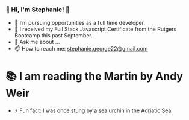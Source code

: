 ### 👋 Hi, I'm Stephanie! 👋

<!--
**stephgeorge22/stephgeorge22** is a ✨ _special_ ✨ repository because its `README.md` (this file) appears on your GitHub profile.

Here are some ideas to get you started:
-->

- 🔭 I’m pursuing opportunities as a full time developer.
- 🌱 I received my Full Stack Javascript Certificate from the Rutgers Bootcamp this past September.
- 💬 Ask me about ...
- 📫 How to reach me: stephanie.george22@gmail.com
# 📚 I am reading the Martin by Andy Weir
- ⚡ Fun fact: I was once stung by a sea urchin in the Adriatic Sea

